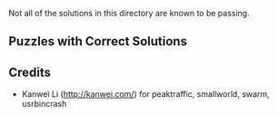 Not all of the solutions in this directory are known to be passing.

## Puzzles with Correct Solutions

## Credits

* Kanwei Li (<http://kanwei.com/>) for peaktraffic, smallworld, swarm, usrbincrash
